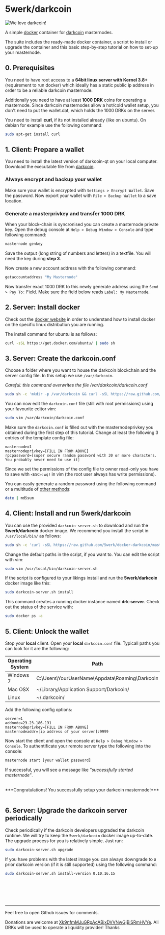 # 5werk/darkcoin
![We love darkcoin!](https://www.darkcoin.io/wp-content/uploads/2014/09/i_heart_drk_s.png)

A simple [docker](http://docker.io/) container for [darkcoin](http://darkcoin.io/)  masternodes.

The suite includes the ready-made docker container, a script to install or upgrade the container and this basic step-by-step tutorial on how to set-up your masternode.

## 0. Prerequisites
You need to have root access to a **64bit linux server with Kernel 3.8+** (requirement to run docker) which ideally has a static public ip address in order to be a reliable darkcoin masternode.

Additionally you need to have at least **1000 DRK** coins for operating a masternode. Since darkcoin masternodes allow a hot/cold wallet setup, you don't need to put the wallet.dat, which holds the 1000 DRKs on the server.

You need to install **curl**, if its not installed already (like on ubuntu). On debian for example use the following command:
```bash
sudo apt-get install curl
```

## 1. Client: Prepare a wallet
You need to install the latest version of darkcoin-qt on your local computer. Download the executable file from [darkcoin](http://darkcoin.io/).

### Always encrypt and backup your wallet
Make sure your wallet is encrypted with `Settings > Encrypt Wallet`.
Save the password. Now export your wallet with `File > Backup Wallet` to
a save location.

### Generate a masterprivkey and transfer 1000 DRK
When your block-chain is syncronised you can create a masternode private key. Open the debug console at `Help > Debug Window > Console` and type following command:

```bash
masternode genkey
```

Save the output (long string of numbers and letters) in a textfile. You will need the key during **step 3**.

Now create a new account address with the following command:
```bash
getaccountaddress "My Masternode"
```

Now transfer exact 1000 DRK to this newly generate address using the `Send > Pay To:` Field. Make sure the field below reads `Label: My Masternode`.

## 2. Server: Install docker
Check out the [docker website](http://docker.io) in order to understand how to install docker on the specific linux distribution you are running.

The install command for ubuntu is as follows:

```bash
curl -sSL https://get.docker.com/ubuntu/ | sudo sh
```

## 3. Server: Create the darkcoin.conf
Choose a folder where you want to house the darkcoin blockchain and the server config file. In this setup we use `/var/darkcoin`. 

*Careful: this command overwrites the file /var/darkcoin/darkcoin.conf*

```bash
sudo sh -c 'mkdir -p /var/darkcoin && curl -sSL https://raw.github.com/5werk/docker-darkcoin/master/darkcoin.conf > /var/darkcoin/darkcoin.conf && chmod 0400 /var/darkcoin/darkcoin.conf'
```

You can now edit the `darkcoin.conf` file (still with root permissions) using your favourite editor vim:
```bash
sudo vim /var/darkcoin/darkcoin.conf
```

Make sure the `darkcoin.conf` is filled out with the masternodeprivkey you obtained during the first step of this tutorial. Change at least the following 3 entries of the template config file:

```config
masternode=1
masternodeprivkey=[FILL IN FROM ABOVE]
rpcpassword=[super secure random password with 30 or more characters. You probably never need to use it]
```

Since we set the permissions of the config file to owner read-only you have to save with
`<ESC>:wq!` in vim (the root user always has write permissions).

You can easily generate a random password using the following
command or a multitude of [other methods](http://www.howtogeek.com/howto/30184/10-ways-to-generate-a-random-password-from-the-command-line/):
```bash
date | md5sum
```

## 4. Client: Install and run 5werk/darkcoin
You can use the provided `darkcoin-server.sh` to download and run the **5werk/darkcoin** docker image. We recommend you install the script in `/usr/local/bin/` as follows:

```bash
sudo sh -c 'curl -sSL https://raw.github.com/5werk/docker-darkcoin/master/darkcoin-server.sh > /usr/local/bin/darkcoin-server.sh && chmod +x /usr/local/bin/darkcoin-server.sh'
```

Change the default paths in the script, if you want to. You can edit the script with vim:
```bash
sudo vim /usr/local/bin/darkcoin-server.sh
```

If the script is configured to your likings install and run the **5werk/darkcoin** docker image like this:
```bash
sudo darkcoin-server.sh install
```
This command creates a running docker instance named **drk-server**. Check out the status of the service with:

```bash
sudo docker ps -a
```

## 5. Client: Unlock the wallet

Stop your **local** client. Open your **local** `darkcoin.conf` file. Typicall paths you can look for
it are the following:

Operating System  |Path                                          |
------------------|----------------------------------------------|
Windows 7         |C:\Users\YourUserName\Appdata\Roaming\Darkcoin|
Mac OSX           |~/Library/Application Support/Darkcoin/       |
Linux             |~/.darkcoin/                                  |

Add the following config options:
```config
server=1
addnode=23.23.186.131
masternodeprivkey=[FILL IN FROM ABOVE]
masternodeaddr=[ip address of your server]:9999
```

Now start the client and open the console at `Help > Debug Window > Console`. To authentificate your remote server type the following into the console:
```bash
masternode start [your wallet password]
```
If successful, you will see a message like *"successfully started masternode"*.

<br/>
***Congratulations! You successfully setup your darkcoin masternode!***
<br/><br/>

## 6. Server: Upgrade the darkcoin server periodically
Check periodically if the darkcoin developers upgraded the darkcoin runtime. We will try to keep the `5werk/darkcoin` docker image up-to-date. The upgrade process for you is relatively simple. Just run:

```bash
sudo darkcoin-server.sh upgrade
```

If you have problems with the latest image you can always downgrade to a prior darkcoin version (if it is still supported) using the following command:
```bash
sudo darkcoin-server.sh install-version 0.10.16.15
```
<br><br><br><br/>
* * *
Feel free to open Github issues for comments.

Donations are welcome at [Xk9nfmMJuGRpAcABjxDVVNwGjBiSRmHVYe](https://chainz.cryptoid.info/drk/search.dws?q=Xk9nfmMJuGRpAcABjxDVVNwGjBiSRmHVYe). All DRKs will be used to operate a liquidity provider! Thanks

